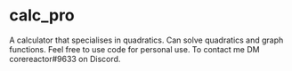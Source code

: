 # calc_pro
A calculator that specialises in quadratics. Can solve quadratics and graph functions.
Feel free to use code for personal use.
To contact me DM corereactor#9633 on Discord.
